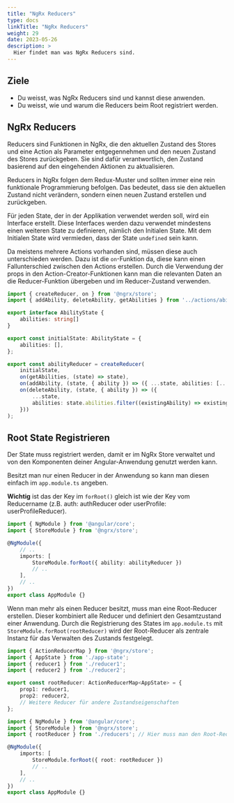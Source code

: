 ```yaml
---
title: "NgRx Reducers"
type: docs
linkTitle: "NgRx Reducers"
weight: 29
date: 2023-05-26
description: >
  Hier findet man was NgRx Reducers sind.
---
```

## Ziele
* Du weisst, was NgRx Reducers sind und kannst diese anwenden.
* Du weisst, wie und warum die Reducers beim Root registriert werden.

## NgRx Reducers
Reducers sind Funktionen in NgRx, die den aktuellen Zustand des Stores und eine Action als Parameter entgegennehmen und den neuen Zustand des Stores zurückgeben. Sie sind dafür verantwortlich, den Zustand basierend auf den eingehenden Aktionen zu aktualisieren.

Reducers in NgRx folgen dem Redux-Muster und sollten immer eine rein funktionale Programmierung befolgen. Das bedeutet, dass sie den aktuellen Zustand nicht verändern, sondern einen neuen Zustand erstellen und zurückgeben.

Für jeden State, der in der Applikation verwendet werden soll, wird ein Interface erstellt. Diese Interfaces werden dazu verwendet mindestens einen weiteren State zu definieren, nämlich den Initialen State. Mit dem Initialen State wird vermieden, dass der State `undefined` sein kann.

Da meistens mehrere Actions vorhanden sind, müssen diese auch unterschieden werden. Dazu ist die `on`-Funktion da, diese kann einen Fallunterschied zwischen den Actions erstellen. Durch die Verwendung der props in den Action-Creator-Funktionen kann man die relevanten Daten an die Reducer-Funktion übergeben und im Reducer-Zustand verwenden.


```typescript
import { createReducer, on } from '@ngrx/store';
import { addAbility, deleteAbility, getAbilities } from '../actions/ability.actions';

export interface AbilityState {
    abilities: string[]
}

export const initialState: AbilityState = {
    abilities: [],
};

export const abilityReducer = createReducer(
    initialState,
    on(getAbilities, (state) => state),
    on(addAbility, (state, { ability }) => ({ ...state, abilities: [...state.abilities, ability] })),
    on(deleteAbility, (state, { ability }) => ({
        ...state,
        abilities: state.abilities.filter((existingAbility) => existingAbility !== ability),
    }))
);
```

## Root State Registrieren
Der State muss registriert werden, damit er im NgRx Store verwaltet und von den Komponenten deiner Angular-Anwendung genutzt werden kann.

Besitzt man nur einen Reducer in der Anwendung so kann man diesen einfach im `app.module.ts` angeben.

**Wichtig** ist das der Key im `forRoot()` gleich ist wie der Key vom Reducername (z.B. auth: authReducer oder userProfile: userProfileReducer).

```typescript
import { NgModule } from '@angular/core';
import { StoreModule } from '@ngrx/store';

@NgModule({
    // ..
    imports: [
        StoreModule.forRoot({ ability: abilityReducer })
        // ..
    ],
    // ..
})
export class AppModule {}
```

Wenn man mehr als einen Reducer besitzt, muss man eine Root-Reducer erstellen. Dieser kombiniert alle Reducer und definiert den Gesamtzustand einer Anwendung.
Durch die Registrierung des States im `app.module.ts` mit `StoreModule.forRoot(rootReducer)` wird der Root-Reducer als zentrale Instanz für das Verwalten des Zustands festgelegt.

```typescript
import { ActionReducerMap } from '@ngrx/store';
import { AppState } from './app-state';
import { reducer1 } from './reducer1';
import { reducer2 } from './reducer2';

export const rootReducer: ActionReducerMap<AppState> = {
    prop1: reducer1, 
    prop2: reducer2, 
    // Weitere Reducer für andere Zustandseigenschaften
};
```
```typescript
import { NgModule } from '@angular/core';
import { StoreModule } from '@ngrx/store';
import { rootReducer } from './reducers'; // Hier muss man den Root-Reducer importieren

@NgModule({
    imports: [
        StoreModule.forRoot({ root: rootReducer })
        // ..
    ],
    // ..
})
export class AppModule {}
```
